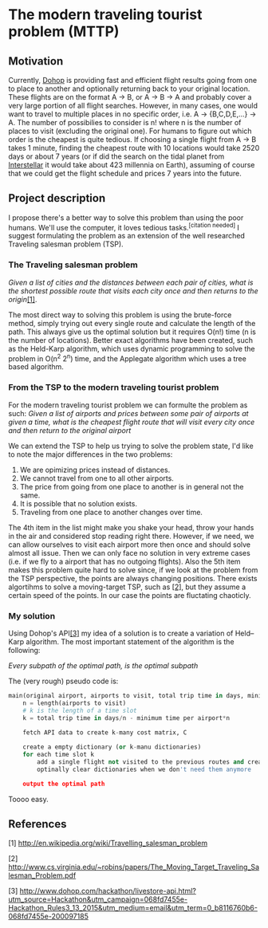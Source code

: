 # The modern traveling tourist problem (MTTP)

## Motivation
Currently, [Dohop](http://www.dohop.is/) is providing fast and efficient flight results going from one to place to another and optionally returning back to your original location. These flights are on the format A -> B, or A -> B -> A and probably cover a very large portion of all flight searches. However, in many cases, one would want to travel to multiple places in no specific order, i.e. A -> {B,C,D,E,...} -> A. The number of possibilies to consider is n! where n is the number of places to visit (excluding the original one). For humans to figure out which order is the cheapest is quite tedious. If choosing a single flight from A -> B takes 1 minute, finding the cheapest route with 10 locations would take 2520 days or about 7 years (or if did the search on the tidal planet from [Interstellar](http://www.imdb.com/title/tt0816692/) it would take about 423 millennia on Earth), assuming of course that we could get the flight schedule and prices 7 years into the future.


## Project description
I propose there's a better way to solve this problem than using the poor humans. We'll use the computer, it loves tedious tasks.<sup>[citation needed]</sup> I suggest formulating the problem as an extension of the well researched Traveling salesman problem (TSP).

### The Traveling salesman problem
*Given a list of cities and the distances between each pair of cities, what is the shortest possible route that visits each city once and then returns to the origin*[[1]](http://en.wikipedia.org/wiki/Travelling_salesman_problem).

The most direct way to solving this problem is using the brute-force method, simply trying out every single route and calculate the length of the path. This always give us the optimal solution but it requires O(n!) time (n is the number of locations). Better exact algorithms have been created, such as the Held-Karp algorithm, which uses dynamic programming to solve the problem in O(n<sup>2</sup> 2<sup>n</sup>) time, and the Applegate algorithm which uses a tree based algorithm.

### From the TSP to the modern traveling tourist problem
For the modern traveling tourist problem we can formulte the problem as such:
*Given a list of airports and prices between some pair of airports at given a time, what is the cheapest flight route that will visit every city once and then return to the original airport*

We can extend the TSP to help us trying to solve the problem state, I'd like to note the major differences in the two problems:

1. We are opimizing prices instead of distances.
2. We cannot travel from one to all other airports.
3. The price from going from one place to another is in general not the same.
4. It is possible that no solution exists.
5. Traveling from one place to another changes over time.

The 4th item in the list might make you shake your head, throw your hands in the air and considered stop reading right there. However, if we need, we can allow ourselves to visit each airport more then once and should solve almost all issue. Then we can only face no solution in very extreme cases (i.e. if we fly to a airport that has no outgoing flights). Also the 5th item makes this problem quite hard to solve since, if we look at the problem from the TSP perspective, the points are always changing positions. There exists algortihms to solve a moving-target TSP, such as [[2]](http://www.cs.virginia.edu/~robins/papers/The_Moving_Target_Traveling_Salesman_Problem.pdf), but they assume a certain speed of the points. In our case the points are fluctating chaoticly.

### My solution
Using Dohop's API[[3]](http://www.dohop.com/hackathon/livestore-api.html?utm_source=Hackathon&utm_campaign=068fd7455e-Hackathon_Rules3_13_2015&utm_medium=email&utm_term=0_b8116760b6-068fd7455e-200097185) my idea of a solution is to create a variation of Held–Karp algorithm. The most important statement of the algorithm is the following:

*Every subpath of the optimal path, is the optimal subpath*

 The (very rough) pseudo code is:

```python
main(original airport, airports to visit, total trip time in days, minimum time per airport in days):
	n = length(airports to visit)
	# k is the length of a time slot
	k = total trip time in days/n - minimum time per airport*n  		
	
	fetch API data to create k-many cost matrix, C

	create a empty dictionary (or k-manu dictionaries)
	for each time slot k
		add a single flight not visited to the previous routes and create a new entry/dictionary with a optimal path
		optinally clear dictionaries when we don't need them anymore

	output the optimal path
```
Toooo easy.


## References
[1] http://en.wikipedia.org/wiki/Travelling_salesman_problem

[2] http://www.cs.virginia.edu/~robins/papers/The_Moving_Target_Traveling_Salesman_Problem.pdf

[3] http://www.dohop.com/hackathon/livestore-api.html?utm_source=Hackathon&utm_campaign=068fd7455e-Hackathon_Rules3_13_2015&utm_medium=email&utm_term=0_b8116760b6-068fd7455e-200097185